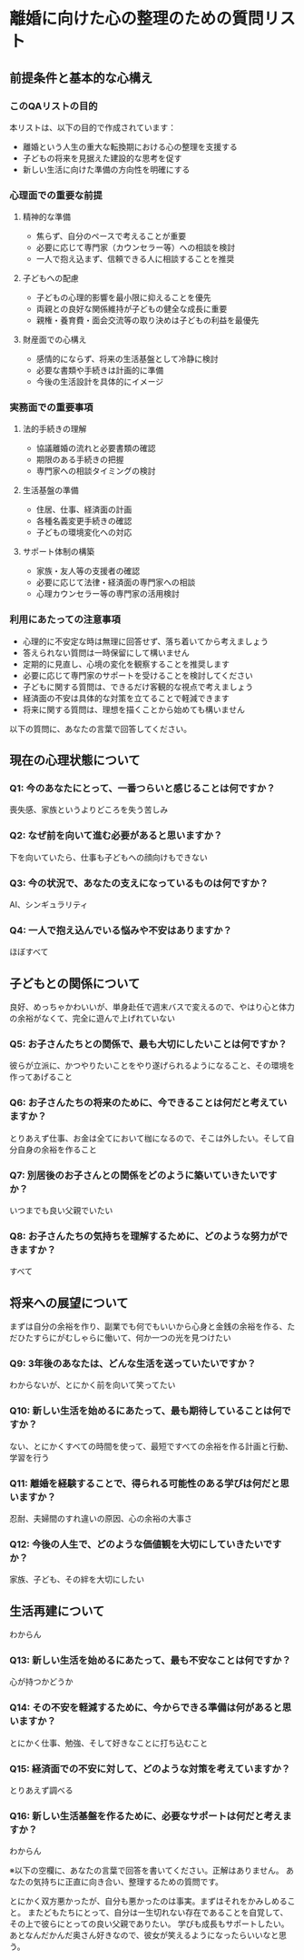 # 離婚に向けた心の整理のための質問リスト

## 前提条件と基本的な心構え

### このQAリストの目的
本リストは、以下の目的で作成されています：
- 離婚という人生の重大な転換期における心の整理を支援する
- 子どもの将来を見据えた建設的な思考を促す
- 新しい生活に向けた準備の方向性を明確にする

### 心理面での重要な前提
1. 精神的な準備
   - 焦らず、自分のペースで考えることが重要
   - 必要に応じて専門家（カウンセラー等）への相談を検討
   - 一人で抱え込まず、信頼できる人に相談することを推奨

2. 子どもへの配慮
   - 子どもの心理的影響を最小限に抑えることを優先
   - 両親との良好な関係維持が子どもの健全な成長に重要
   - 親権・養育費・面会交流等の取り決めは子どもの利益を最優先

3. 財産面での心構え
   - 感情的にならず、将来の生活基盤として冷静に検討
   - 必要な書類や手続きは計画的に準備
   - 今後の生活設計を具体的にイメージ

### 実務面での重要事項
1. 法的手続きの理解
   - 協議離婚の流れと必要書類の確認
   - 期限のある手続きの把握
   - 専門家への相談タイミングの検討

2. 生活基盤の準備
   - 住居、仕事、経済面の計画
   - 各種名義変更手続きの確認
   - 子どもの環境変化への対応

3. サポート体制の構築
   - 家族・友人等の支援者の確認
   - 必要に応じて法律・経済面の専門家への相談
   - 心理カウンセラー等の専門家の活用検討

### 利用にあたっての注意事項
- 心理的に不安定な時は無理に回答せず、落ち着いてから考えましょう
- 答えられない質問は一時保留にして構いません
- 定期的に見直し、心境の変化を観察することを推奨します
- 必要に応じて専門家のサポートを受けることを検討してください
- 子どもに関する質問は、できるだけ客観的な視点で考えましょう
- 経済面の不安は具体的な対策を立てることで軽減できます
- 将来に関する質問は、理想を描くことから始めても構いません

以下の質問に、あなたの言葉で回答してください。

## 現在の心理状態について

### Q1: 今のあなたにとって、一番つらいと感じることは何ですか？
喪失感、家族というよりどころを失う苦しみ

### Q2: なぜ前を向いて進む必要があると思いますか？
下を向いていたら、仕事も子どもへの顔向けもできない

### Q3: 今の状況で、あなたの支えになっているものは何ですか？
AI、シンギュラリティ

### Q4: 一人で抱え込んでいる悩みや不安はありますか？
ほぼすべて

## 子どもとの関係について
良好、めっちゃかわいいが、単身赴任で週末バスで変えるので、やはり心と体力の余裕がなくて、完全に遊んで上げれていない

### Q5: お子さんたちとの関係で、最も大切にしたいことは何ですか？
彼らが立派に、かつやりたいことをやり遂げられるようになること、その環境を作ってあげること

### Q6: お子さんたちの将来のために、今できることは何だと考えていますか？
とりあえず仕事、お金は全てにおいて枷になるので、そこは外したい。そして自分自身の余裕を作ること

### Q7: 別居後のお子さんとの関係をどのように築いていきたいですか？
いつまでも良い父親でいたい

### Q8: お子さんたちの気持ちを理解するために、どのような努力ができますか？
すべて

## 将来への展望について
まずは自分の余裕を作り、副業でも何でもいいから心身と金銭の余裕を作る、ただひたすらにがむしゃらに働いて、何か一つの光を見つけたい

### Q9: 3年後のあなたは、どんな生活を送っていたいですか？
わからないが、とにかく前を向いて笑ってたい

### Q10: 新しい生活を始めるにあたって、最も期待していることは何ですか？
ない、とにかくすべての時間を使って、最短ですべての余裕を作る計画と行動、学習を行う

### Q11: 離婚を経験することで、得られる可能性のある学びは何だと思いますか？
忍耐、夫婦間のすれ違いの原因、心の余裕の大事さ

### Q12: 今後の人生で、どのような価値観を大切にしていきたいですか？
家族、子ども、その絆を大切にしたい

## 生活再建について
わからん

### Q13: 新しい生活を始めるにあたって、最も不安なことは何ですか？
心が持つかどうか

### Q14: その不安を軽減するために、今からできる準備は何があると思いますか？
とにかく仕事、勉強、そして好きなことに打ち込むこと

### Q15: 経済面での不安に対して、どのような対策を考えていますか？
とりあえず調べる

### Q16: 新しい生活基盤を作るために、必要なサポートは何だと考えますか？
わからん

※以下の空欄に、あなたの言葉で回答を書いてください。正解はありません。
あなたの気持ちに正直に向き合い、整理するための質問です。

とにかく双方悪かったが、自分も悪かったのは事実。まずはそれをかみしめること。
またどもたちにとって、自分は一生切れない存在であることを自覚して、その上で彼らにとっての良い父親でありたい。
学びも成長もサポートしたい。
あとなんだかんだ奥さん好きなので、彼女が笑えるようになったらいいなと思う。
